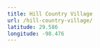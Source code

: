 ```yaml
---
title: Hill Country Village
url: /hill-country-village/
latitude: 29.586
longitude: -98.476
---
```

